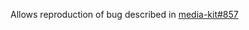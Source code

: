 Allows reproduction of bug described in [media-kit#857](https://github.com/media-kit/media-kit/issues/857)